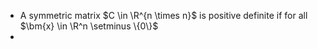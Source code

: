 - A symmetric matrix $C \in \R^{n \times n}$ is positive definite if for all $\bm{x} \in \R^n \setminus \{0\}$
-